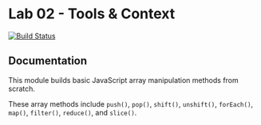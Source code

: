 # Lab 02 - Tools & Context
[![Build Status](https://travis-ci.com/benbenbuhben/02-tools-and-context.svg?branch=master)](https://travis-ci.com/benbenbuhben/02-tools-and-context)

##  Documentation
This module builds basic JavaScript array manipulation methods from scratch.

These array methods include ```push()```, ```pop()```, ```shift()```, ```unshift()```, ```forEach()```, ```map()```, ```filter()```, ```reduce()```, and ```slice()```.

